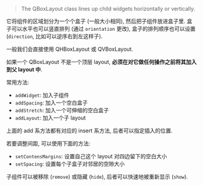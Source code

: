 
 > 
 > The QBoxLayout class lines up child widgets horizontally or vertically.

它将组件的区域划分为一个个盒子 (一般大小相同), 然后把子组件放进盒子里. 盒子可以水平也可以竖直排列 (通过 `orientation` 更改), 盒子的排列顺序也可以设置 (`direction`, 比如可以逆序右到左这样子).

一般我们会直接使用 QHBoxLayout 或 QVBoxLayout.

如果一个 QBoxLayout 不是一个顶层 layout, **必须在对它做任何操作之前将其加入到父 layout 中**.

常用方法:

* `addWidget`: 加入子组件
* `addSpacing`: 加入一个空白盒子
* `addStretch`: 加入一个可伸缩的空白盒子
* `addLayout`: 加入一个子 layout

上面的 add 系方法都有对应的 insert 系方法, 后者可以指定插入的位置.

若要调整间距, 可以使用下面的方法:

* `setContensMargins`: 设置自己这个 layout 对四边留下的空白大小
* `setSpacing`: 设置每个子盒子对邻居的空隙大小

子组件可以被移除 (`remove`) 或隐藏 (`hide`), 后者可以快速地被重新显示 (`show`).
